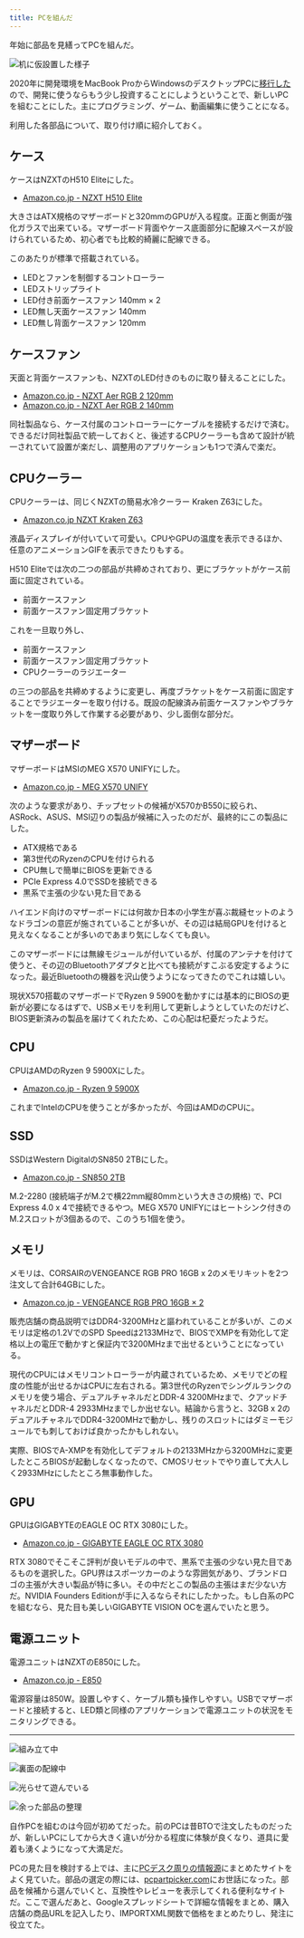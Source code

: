 ```yaml
---
title: PCを組んだ
---
```


年始に部品を見繕ってPCを組んだ。

![](https://i.imgur.com/AnZ2diVh.jpg "机に仮設置した様子")

2020年に開発環境をMacBook ProからWindowsのデスクトップPCに[移行した](/articles/2020-09-28-development-on-windows)ので、開発に使うならもう少し投資することにしようということで、新しいPCを組むことにした。主にプログラミング、ゲーム、動画編集に使うことになる。

利用した各部品について、取り付け順に紹介しておく。

## ケース

ケースはNZXTのH510 Eliteにした。

- [Amazon.co.jp - NZXT H510 Elite](https://www.amazon.co.jp/dp/B07T7L875Z)

大きさはATX規格のマザーボードと320mmのGPUが入る程度。正面と側面が強化ガラスで出来ている。マザーボード背面やケース底面部分に配線スペースが設けられているため、初心者でも比較的綺麗に配線できる。

このあたりが標準で搭載されている。

- LEDとファンを制御するコントローラー
- LEDストリップライト
- LED付き前面ケースファン 140mm × 2
- LED無し天面ケースファン 140mm
- LED無し背面ケースファン 120mm

## ケースファン

天面と背面ケースファンも、NZXTのLED付きのものに取り替えることにした。

- [Amazon.co.jp - NZXT Aer RGB 2 120mm](https://www.amazon.co.jp/dp/B07GVHSSWR)
- [Amazon.co.jp - NZXT Aer RGB 2 140mm](https://www.amazon.co.jp/dp/B07GW2DFJ1)

同社製品なら、ケース付属のコントローラーにケーブルを接続するだけで済む。できるだけ同社製品で統一しておくと、後述するCPUクーラーも含めて設計が統一されていて設置が楽だし、調整用のアプリケーションも1つで済んで楽だ。

## CPUクーラー

CPUクーラーは、同じくNZXTの簡易水冷クーラー Kraken Z63にした。

- [Amazon.co.jp NZXT Kraken Z63](https://www.amazon.co.jp/dp/B082DYSQVF)

液晶ディスプレイが付いていて可愛い。CPUやGPUの温度を表示できるほか、任意のアニメーションGIFを表示できたりもする。

H510 Eliteでは次の二つの部品が共締めされており、更にブラケットがケース前面に固定されている。

- 前面ケースファン
- 前面ケースファン固定用ブラケット

これを一旦取り外し、

- 前面ケースファン
- 前面ケースファン固定用ブラケット
- CPUクーラーのラジエーター

の三つの部品を共締めするように変更し、再度ブラケットをケース前面に固定することでラジエーターを取り付ける。既設の配線済み前面ケースファンやブラケットを一度取り外して作業する必要があり、少し面倒な部分だ。

## マザーボード

マザーボードはMSIのMEG X570 UNIFYにした。

- [Amazon.co.jp - MEG X570 UNIFY](https://www.amazon.co.jp/dp/B07ZSMH133)

次のような要求があり、チップセットの候補がX570かB550に絞られ、ASRock、ASUS、MSI辺りの製品が候補に入ったのだが、最終的にこの製品にした。

- ATX規格である
- 第3世代のRyzenのCPUを付けられる
- CPU無しで簡単にBIOSを更新できる
- PCIe Express 4.0でSSDを接続できる
- 黒系で主張の少ない見た目である

ハイエンド向けのマザーボードには何故か日本の小学生が喜ぶ裁縫セットのようなドラゴンの意匠が施されていることが多いが、その辺は結局GPUを付けると見えなくなることが多いのであまり気にしなくても良い。

このマザーボードには無線モジュールが付いているが、付属のアンテナを付けて使うと、その辺のBluetoothアダプタと比べても接続がすこぶる安定するようになった。最近Bluetoothの機器を沢山使うようになってきたのでこれは嬉しい。

現状X570搭載のマザーボードでRyzen 9 5900を動かすには基本的にBIOSの更新が必要になるはずで、USBメモリを利用して更新しようとしていたのだけど、BIOS更新済みの製品を届けてくれたため、この心配は杞憂だったようだ。

## CPU

CPUはAMDのRyzen 9 5900Xにした。

- [Amazon.co.jp - Ryzen 9 5900X](https://www.amazon.co.jp/dp/B08164VTWH)

これまでIntelのCPUを使うことが多かったが、今回はAMDのCPUに。

## SSD

SSDはWestern DigitalのSN850 2TBにした。

- [Amazon.co.jp - SN850 2TB](https://www.amazon.co.jp/dp/B08MSYWR7S)

M.2-2280 (接続端子がM.2で横22mm縦80mmという大きさの規格) で、PCI Express 4.0 x 4で接続できるやつ。MEG X570 UNIFYにはヒートシンク付きのM.2スロットが3個あるので、このうち1個を使う。

## メモリ

メモリは、CORSAIRのVENGEANCE RGB PRO 16GB x 2のメモリキットを2つ注文して合計64GBにした。

- [Amazon.co.jp - VENGEANCE RGB PRO 16GB × 2](https://www.amazon.co.jp/dp/B07GTG2T7L)

販売店舗の商品説明ではDDR4-3200MHzと謳われていることが多いが、このメモリは定格の1.2VでのSPD Speedは2133MHzで、BIOSでXMPを有効化して定格以上の電圧で動かすと保証内で3200MHzまで出せるということになっている。

現代のCPUにはメモリコントローラーが内蔵されているため、メモリでどの程度の性能が出せるかはCPUに左右される。第3世代のRyzenでシングルランクのメモリを使う場合、デュアルチャネルだとDDR-4 3200MHzまで、クアッドチャネルだとDDR-4 2933MHzまでしか出せない。結論から言うと、32GB x 2のデュアルチャネルでDDR4-3200MHzで動かし、残りのスロットにはダミーモジュールでも刺しておけば良かったかもしれない。

実際、BIOSでA-XMPを有効化してデフォルトの2133MHzから3200MHzに変更したところBIOSが起動しなくなったので、CMOSリセットでやり直して大人しく2933MHzにしたところ無事動作した。

## GPU

GPUはGIGABYTEのEAGLE OC RTX 3080にした。

- [Amazon.co.jp - GIGABYTE EAGLE OC RTX 3080](https://www.amazon.co.jp/dp/B08JCWR5H3)

RTX 3080でそこそこ評判が良いモデルの中で、黒系で主張の少ない見た目であるものを選択した。GPU界はスポーツカーのような雰囲気があり、ブランドロゴの主張が大きい製品が特に多い。その中だとこの製品の主張はまだ少ない方だ。NVIDIA Founders Editionが手に入るならそれにしたかった。もし白系のPCを組むなら、見た目も美しいGIGABYTE VISION OCを選んでいたと思う。

## 電源ユニット

電源ユニットはNZXTのE850にした。

- [Amazon.co.jp - E850](https://www.amazon.co.jp/dp/B07FZRW4H6)

電源容量は850W。設置しやすく、ケーブル類も操作しやすい。USBでマザーボードと接続すると、LED類と同様のアプリケーションで電源ユニットの状況をモニタリングできる。

---

![](https://i.imgur.com/DXFl5leh.jpg "組み立て中")

![](https://i.imgur.com/ZtNOcK7h.jpg "裏面の配線中")

![](https://i.imgur.com/VRUq9rmh.jpg "光らせて遊んでいる")

![](https://i.imgur.com/EuCZCYah.jpg "余った部品の整理")

自作PCを組むのは今回が初めてだった。前のPCは昔BTOで注文したものだったが、新しいPCにしてから大きく違いが分かる程度に体験が良くなり、道具に愛着も湧くようになって大満足だ。

PCの見た目を検討する上では、主に[PCデスク周りの情報源](/articles/2020-09-25-workspace-pictures)にまとめたサイトをよく見ていた。部品の選定の際には、[pcpartpicker.com](https://pcpartpicker.com/list/)にお世話になった。部品を候補から選んでいくと、互換性やレビューを表示してくれる便利なサイトだ。ここで選んだあと、Googleスプレッドシートで詳細な情報をまとめ、購入店舗の商品URLを記入したり、IMPORTXML関数で価格をまとめたりし、発注に役立てた。
